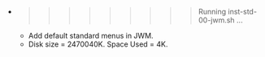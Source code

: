 * >>>>>>>>> Running inst-std-00-jwm.sh ...
  * Add default standard menus in JWM.
  * Disk size = 2470040K. Space Used = 4K.
